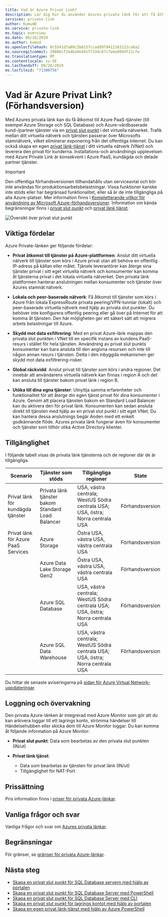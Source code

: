 ```yaml
---
title: Vad är Azure Privat Link?
description: Lär dig hur du använder Azures privata länk för att få åtkomst till Azure PaaS Services (till exempel Azure Storage och SQL Database) och Azure-värdbaserade kund-/partner tjänster via en privat slut punkt i det virtuella nätverket.
services: private-link
author: KumudD
ms.service: private-link
ms.topic: overview
ms.date: 09/16/2019
ms.author: kumud
ms.openlocfilehash: 0c5541d7a80c3b6157ccadd979412163122ca8a2
ms.sourcegitcommit: 29880cf2e4ba9e441f7334c67c7e6a994df21cfe
ms.translationtype: MT
ms.contentlocale: sv-SE
ms.lasthandoff: 09/26/2019
ms.locfileid: "71300756"
---
```

# <a name="what-is-azure-private-link-preview"></a>Vad är Azure Privat Link? (Förhandsversion)
Med Azures privata länk kan du få åtkomst till Azure PaaS-tjänster (till exempel Azure Storage och SQL Database) och Azure-värdbaserade kund-/partner tjänster via en [privat slut punkt](private-endpoint-overview.md) i det virtuella nätverket. Trafik mellan ditt virtuella nätverk och tjänsten passerar över Microsofts stamnätverk, vilket eliminerar exponering från det offentliga Internet. Du kan också skapa en egen [privat länk-tjänst](private-link-service-overview.md) i ditt virtuella nätverk (VNet) och leverera den privat för kunderna. Installations-och användnings upplevelsen med Azure Private Link är konsekvent i Azure PaaS, kundägda och delade partner tjänster.

> [!IMPORTANT]
> Den offentliga förhandsversionen tillhandahålls utan serviceavtal och bör inte användas för produktionsarbetsbelastningar. Vissa funktioner kanske inte stöds eller har begränsad funktionalitet, eller så är de inte tillgängliga på alla Azure-platser. Mer information finns i [Kompletterande villkor för användning av Microsoft Azure-förhandsversioner](https://azure.microsoft.com/support/legal/preview-supplemental-terms/). Information om kända begränsningar finns i [privat slut punkt](private-endpoint-overview.md#limitations) och [privat länk tjänst](private-link-service-overview.md#limitations).


![Översikt över privat slut punkt](media/private-link-overview/private-endpoint.png)

## <a name="key-benefits"></a>Viktiga fördelar
Azure Private-länken ger följande fördelar:  
- **Privat åtkomst till tjänster på Azure-plattformen**: Anslut ditt virtuella nätverk till tjänster som körs i Azure privat utan att behöva en offentlig IP-adress på källan eller målet. Tjänste leverantörer kan återge sina tjänster privat i sitt eget virtuella nätverk och konsumenter kan komma åt tjänsterna privat i det lokala virtuella nätverket. Den privata länk plattformen hanterar anslutningen mellan konsumenter och tjänster över Azures stamnät nätverk. 
 
- **Lokala och peer-baserade nätverk**: Få åtkomst till tjänster som körs i Azure från lokala ExpressRoute privata peering/VPN-tunnlar (lokalt) och peer-baserade virtuella nätverk med hjälp av privata slut punkter. Du behöver inte konfigurera offentlig peering eller gå över på Internet för att komma åt tjänsten. Den här möjligheten ger ett säkert sätt att migrera arbets belastningar till Azure.
 
- **Skydd mot data exfiltrering**:  Med en privat Azure-länk mappas den privata slut punkten i VNet till en specifik instans av kundens PaaS-resurs i stället för hela tjänsten. Användning av privat slut punkts konsumenter kan bara ansluta till den angivna resursen och inte till någon annan resurs i tjänsten. Detta i den inbyggda mekanismen ger skydd mot data exfiltrering-risker. 
 
- **Global räckvidd**: Anslut privat till tjänster som körs i andra regioner. Det innebär att användarens virtuella nätverk kan finnas i region A och det kan ansluta till tjänster bakom privat länk i region B.  
 
- **Utöka till dina egna tjänster**: Utnyttja samma erfarenheter och funktionalitet för att återge din egen tjänst privat för dina konsumenter i Azure. Genom att placera tjänsten bakom en Standard Load Balancer kan du aktivera den för privat länk. Konsumenten kan sedan ansluta direkt till tjänsten med hjälp av en privat slut punkt i sitt eget VNet. Du kan hantera dessa anslutnings begär Anden med ett enkelt godkännande flöde. Azures privata länk fungerar även för konsumenter och tjänster som tillhör olika Active Directory klienter. 

## <a name="availability"></a>Tillgänglighet 
 I följande tabell visas de privata länk tjänsterna och de regioner där de är tillgängliga. 

|Scenario  |Tjänster som stöds   |Tillgängliga regioner | State   |
|---------|---------|---------|---------|
|Privat länk för kundägda tjänster|Privata länk tjänster bakom Standard Load Balancer |USA, västra centrala; WestUS Södra centrala USA; USA, östra; Norra centrala USA  |  Förhandsversion  |
|Privat länk för Azure PaaS Services   | Azure Storage        |  Östra USA, västra USA, västra centrala USA       | Förhandsversion         |
|  | Azure Data Lake Storage Gen2        |  Östra USA, västra USA, västra centrala USA       | Förhandsversion         |
|  |  Azure SQL Database         | USA, västra centrala; WestUS Södra centrala USA; USA, östra; Norra centrala USA      |   Förhandsversion      |
||Azure SQL Data Warehouse| USA, västra centrala; WestUS Södra centrala USA; USA, östra; Norra centrala USA |Förhandsversion|

Du hittar de senaste aviseringarna på [sidan för Azure Virtual Network-uppdateringar](https://azure.microsoft.com/updates/?product=virtual-network). 

## <a name="logging-and-monitoring"></a>Loggning och övervakning

Den privata Azure-länken är integrerad med Azure Monitor som gör att du kan arkivera loggar till ett lagrings konto, strömma händelser till Händelsehubben eller skicka dem till Azure Monitor loggar. Du kan komma åt följande information på Azure Monitor: 
- **Privat slut punkt**: Data som bearbetas av den privata slut punkten (IN/ut)
 
- **Privat länk tjänst**:
    - Data som bearbetas av tjänsten för privat länk (IN/ut)
    - Tillgänglighet för NAT-Port  
 
## <a name="pricing"></a>Prissättning   
Pris information finns i [priser för privata Azure-länkar](https://azure.microsoft.com/pricing/details/private-link/).
 
## <a name="faqs"></a>Vanliga frågor och svar  
Vanliga frågor och svar om [Azures privata länkar](private-link-faq.md).
 
## <a name="limits"></a>Begränsningar  
För gränser, se [gränser för privata Azure-länkar](../azure-subscription-service-limits.md#private-link-limits).

## <a name="next-steps"></a>Nästa steg
- [Skapa en privat slut punkt för SQL Database servern med hjälp av portalen](create-private-endpoint-portal.md)
- [Skapa en privat slut punkt för SQL Database Server med PowerShell](create-private-endpoint-powershell.md)
- [Skapa en privat slut punkt för SQL Database Server med CLI](create-private-endpoint-cli.md)
- [Skapa en privat slut punkt för lagrings kontot med hjälp av portalen](create-private-endpoint-storage-portal.md)
- [Skapa en egen privat länk-tjänst med hjälp av Azure PowerShell](create-private-link-service-powershell.md)


 
